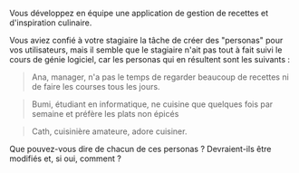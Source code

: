 Vous développez en équipe une application de gestion de recettes et d'inspiration culinaire.

Vous aviez confié à votre stagiaire la tâche de créer des "personas" pour vos utilisateurs, mais il semble que le stagiaire n'ait pas tout à fait suivi le cours de génie logiciel,
car les personas qui en résultent sont les suivants :

> Ana, manager, n'a pas le temps de regarder beaucoup de recettes ni de faire les courses tous les jours.

> Bumi, étudiant en informatique, ne cuisine que quelques fois par semaine et préfère les plats non épicés

> Cath, cuisinière amateure, adore cuisiner.

Que pouvez-vous dire de chacun de ces personas ? Devraient-ils être modifiés et, si oui, comment ?
